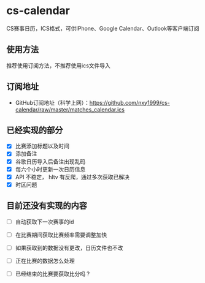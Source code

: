 # cs-calendar
CS赛事日历，ICS格式，可供IPhone、Google Calendar、Outlook等客户端订阅

## 使用方法
推荐使用订阅方法，不推荐使用ics文件导入

## 订阅地址
- GitHub订阅地址（科学上网）：https://github.com/nxy1999/cs-calendar/raw/master/matches_calendar.ics

## 已经实现的部分
- [x] 比赛添加标题以及时间
- [x] 添加备注
- [x] 谷歌日历导入后备注出现乱码
- [x] 每六个小时更新一次日历信息
- [x] API 不稳定， hltv 有反爬，通过多次获取已解决
- [x] 时区问题

## 目前还没有实现的内容
- [ ] 自动获取下一次赛事的id
- [ ] 在比赛期间获取比赛频率需要调整加快
- [ ] 如果获取到的数据没有更改，日历文件也不改
- [ ] 正在比赛的数据怎么处理
- [ ] 已经结束的比赛要获取比分吗？

